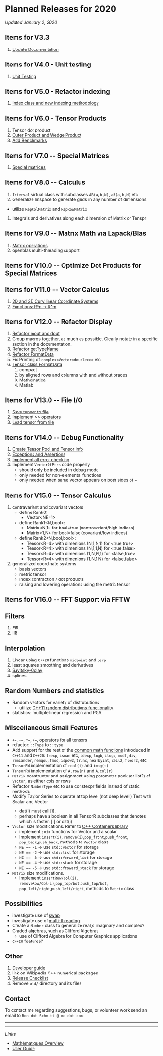 # Planned Releases for 2020

_Updated January 2, 2020_

## Items for V3.3
1. [Update Documentation](doc.md)

## Items for V4.0 - Unit testing
1. [Unit Testing](unittesting.md)

## Items for V5.0 - Refactor indexing
1. [Index class and new indexing methodology](index.md)

## Items for V6.0 - Tensor Products
1. [Tensor dot product](dotproduct.md)
1. [Outer Product and Wedge Product](outerwedge.md)
1. [Add Benchmarks](benchmarks.md)

## Items for V7.0 -- Special Matrices
1. [Special matrices](diagonal.md)

## Items for V8.0 -- Calculus
1. `Interval` virtual class with subclasses `AB(a,b,N)`, `aB(a,b,N)` etc
1. Generalize linspace to generate grids in any number of dimensions. 
  * utilize `RepColMatrix` and `RepRowMatrix`
1. Integrals and derivatives along each dimension of Matrix or Tenspr

## Items for V9.0 -- Matrix Math via Lapack/Blas
1. [Matrix operations](matrixlapack.md)
1. openblas multi-threading support

## Items for V10.0 -- Optimize Dot Products for Special Matrices

## Items for V11.0 -- Vector Calculus
1. [2D and 3D Curvilinear Coordinate Systems](coordsystems.md)
1. [Functions: R^n -> R^m](functions.md)

## Items for V12.0 -- Refactor Display
1. [Refactor mout and dout](refactormout.md)
1. Group macros together, as much as possible. Clearly notate in a specific section in the documentation.
1. [Refactor getTypeName](gettypename.md)
1. [Refactor FormatData](formatdata.md)
1. Fix Printing of ```complex<Vector<double>>>``` etc
1. [Tensor class FormatData](tensorformatdata.md)
   1. compact 
   1. by aligned rows and columns with and without braces
   1. Mathematica
   1. Matlab

## Items for V13.0 -- File I/O
1. [Save tensor to file](filesave.md)
1. [Implement >> operators](inputstreams.md)
1. [Load tensor from file](fileload.md)

## Items for V14.0 -- Debug Functionality
1. [Create Tensor Pool and Tensor info](poolandinfo.md)
1. [Exceptions and Assertions](exceptions.md)
1. [Implement all error checking](errorchecking.md)
1. Implement `VectorOfPtrs` code properly
   * should only be included in debug mode
   * only needed for non-elemental functions
   * only needed when same vector appears on both sides of `=`

## Items for V15.0 -- Tensor Calculus 
1. contravariant and covariant vectors
   * define Rank0: 
      * Vector<NE=1>
   * define Rank1<N,bool>: 
      * Matrix<N,1> for bool=true (contravariant/high indices)
      * Matrix<1,N> for bool=false (covariant/low indices)
   * define Rank2<N,bool,bool>: 
      * Tensor<R=4> with dimenions (N,1,N,1) for <true,true> 
      * Tensor<R=4> with dimenions (N,1,1,N) for <true,false> 
      * Tensor<R=4> with dimenions (1,N,N,1) for <false,true> 
      * Tensor<R=4> with dimenions (1,N,1,N) for <false,false>       
1. generalized coordinate systems
   * basis vectors
   * metric tensor
   * index contraction / dot products
   * raising and lowering operations using the metric tensor

## Items for V16.0 -- FFT Support via FFTW

## Filters 
1. FIR
1. IIR

## Interpolation

1. Linear using `C++20` functions `midpoint` and `lerp`
1. least squares smoothing and derivatives
1. [Savitsky-Golay](https://en.wikipedia.org/wiki/Savitzky%E2%80%93Golay_filter)
1. splines

## Random Numbers and statistics
* Random vectors for variety of distrubutions
   * utilize [C++11 random distributions functionality](https://en.cppreference.com/w/cpp/numeric/random)
* statistics: multiple linear regression and PGA


## Miscellaneous Small Features
* `+=`, `-=`, `*=`, `/=`, operators for all tensors
* refactor: `::Type` to `::type`
* Add support for the rest of the [common math functions](https://en.cppreference.com/w/cpp/numeric/math) introduced in `C++11` and `C++20`: `frexp`, `isnan` etc, `ldexp`, `logb`, `ilogb`, `modf`, `div`, `remiander`, `remqou`, `fmod`, `ispow2`, `trunc`, `nearbyint`, `ceil2`, `floor2`, etc.
* `TensorRW` implementation of `real(t)` and `imag(t)`
* `TensorRW` implementation of `A.row(r)` and `A.col(r)`
* `Matrix` constructor and assignment using parameter pack (or list?) of `Vector`, as either cols or rows
* Refactor `NumberType` etc to use constexpr fields instead of static methods
* Modify Taylor Series to operate at top level (not deep level.)  Test with Scalar<Matrix> and Vector <Matrix> 
   * dat(i) must call [i].
   * perhaps have a boolean in all TensorR subclasses that denotes which is faster: [i] or dat(i)
* `Vector` size modifications. Refer to [C++ Containers library](https://en.cppreference.com/w/cpp/container)
   * implement `join` functions for Vector and a scalar
   * Implement `insert(i)`, `remove(i)`,`pop_front`,`push_front`, `pop_back`,`push_back`, methods to `Vector` class
   * `NE == -1` -> use `std::vector` for storage
   * `NE == -2` -> use `std::list` for storage
   * `NE == -3` -> use `std::forward_list` for storage
   * `NE == -4` -> use `std::stack` for storage
   * `NE == -5` -> use `std::froward_stack` for storage
* `Matrix` size modifications. 
   * Implement `insertRow/Col(i)`, `removeRow/Col(i)`,`pop_top/bot`,`push_top/bot`, `pop_left/right`,`push_left/right`, methods to `Matrix` class

## Possibilities
* investigate use of [swap](https://en.cppreference.com/w/cpp/algorithm/swap)
* investigate use of [multi-threading](https://en.cppreference.com/w/cpp/thread/thread)
* Create a `Number` class to generalize real,s imaginary and complex?
* Graded algebras, such as Clifford Algebras
   * use of Clifford Algebra for Computer Graphics applications
* `C++20` features?

## Other
1. [Developer guide](developerguide.md)
1. link on Wikipedia C++ numerical packages
1. [Release Checklist](checklist.md)
1. Remove `old/` directory and its files

## Contact

To contact me regarding suggestions, bugs, or volunteer work send an email to `Ron dot Schmitt @ me dot com`

---------------
---------------

_Links_

* [Mathématiques Overview](../README.md)
* [User Guide](../doc/README.md)

